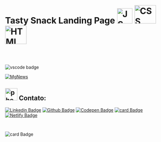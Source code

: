 




# Tasty Snack Landing Page <img src="https://cdn.jsdelivr.net/gh/devicons/devicon/icons/javascript/javascript-original.svg" alt="JS" width="50" height="50"/> <img src="https://cdn.jsdelivr.net/gh/devicons/devicon/icons/css3/css3-original-wordmark.svg"  alt="CSS" width="70" height="60"/><img src="https://cdn.jsdelivr.net/gh/devicons/devicon/icons/html5/html5-original-wordmark.svg" alt="HTML" width="70" height="60" />
          
      


           
          
<br>
<br>

![vscode badge](https://img.shields.io/badge/Made%20with-VSCode-1f425f.svg)

[![MgNews](https://github.com/martageraldo/landingpag/blob/main/landing%20page%20animada/pag1.jpg?raw=true)](https://martageraldo.github.io/landingpag/)






## <img src="https://user-images.githubusercontent.com/60014891/168324047-c0ccd0c7-3a0e-45c1-98a1-50ca64b82012.png" alt="phone" width="40"/> Contato: 

[![Linkedin Badge](https://img.shields.io/badge/-LinkedIn-blue?style=social-square&logo=Linkedin&logoColor=white&link=https://www.linkedin.com/in/marta-geraldo/)](https://www.linkedin.com/in/marta-geraldo/)
 [![Github Badge](https://img.shields.io/badge/GitHub--000?style=social&logo=Github&logoColor=&link=https://github.com/martageraldo)](https://github.com/martageraldo)
[![Codepen Badge](https://img.shields.io/badge/-Codepen-black?style=social-square&logo=Codepen&logoColor=white&link=https://codepen.io/martageraldo)](https://codepen.io/martageraldo)
[![card Badge](https://img.shields.io/badge/ProtonMail-8B89CC?style=social-square&logo=protonmail&logoColor=white)](mailto:mggeraldo@protonmail.com) 
[![Netlify Badge](https://img.shields.io/badge/netlify-%23000000.svg?style=social-square&logo=netlify&logoColor=#00C7B7)](https://martageraldo.netlify.app/)

<br>

![card Badge](https://img.shields.io/badge/License-MIT-blue.svg)
